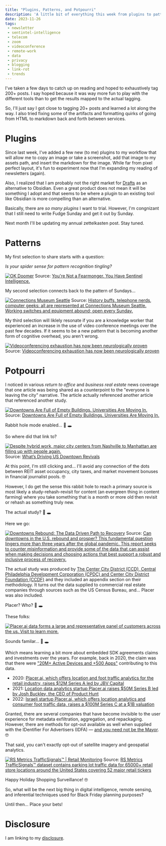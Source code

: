 ```yaml
---
title: "Plugins, Patterns, and Potpourri"
description: 'A little bit of everything this week from plugins to pattern recognition to surveillance intelligence'
date: 2023-11-26
tags:
 - newsletter
 - sentintel-intelligence
 - telecom
 - zoom
 - videoconference
 - remote-work
 - data
 - privacy
 - blogging
 - link-rot
 - trends
---
```


I've taken a few days to catch up on reading and hoped to exhaustively tag 200+ posts. I say hoped because it was way more fun to play with the different tools than to get the results mapped to the actual tagging. 

So, I'll just say I got close to tagging 20+ posts and learned a lot along the way. I also tried fixing some of the artifacts and formatting quirks of going from HTML to markdown back and forth between services.

# Plugins

Since last week, I've added a few new (to me) plugins to my workflow that will allow me to copy an image or take a screenshot, add that image to my assets path, and insert the markdown for the image. While far from pixel perfect layout, it's fun to experiment now that I'm expanding my reading of newsletters (again).

Also, I realized that I am probably not the right market for [Drafts](https://getdrafts.com) as an alternative to Obsidian. Even a great product does not mean it will be something I adopt and that seems to be where a plugin to an existing tool like Obsidian is more compelling than an alternative.

Basically, there are *so many plugins* I want to trial. However, I'm congnizant that I still need to write Fudge Sunday and get it out by Sunday.

Next month I'll be updating my annual zettelkasten post. Stay tuned.

# Patterns

My first selection to share starts with a question:

*Is your spider sense for pattern recognition tingling?*

[![OK Doomer](/assets/images/screenshots/2023-11-26-14-14-29.png)](https://www.okdoomer.io/youre-not-a-fearmonger-you-have-sentinel-intelligence/)
Source: [You're Not a Fearmonger. You Have Sentinel Intelligence.](https://www.okdoomer.io/youre-not-a-fearmonger-you-have-sentinel-intelligence/)

My second selection connects back to the pattern of Sundays...

[![Connections Museum Seattle](/assets/images/screenshots/2023-11-26-14-21-53.png)](https://www.telcomhistory.org/connections-museum-seattle/)
Source: [History buffs, telephone nerds, computer geeks: all are represented at Connections Museum Seattle. Working switches and equipment abound; open every Sunday.](https://www.telcomhistory.org/connections-museum-seattle/)

My third selection will liklely resonate if you are a knowledge worker that experienced an increase in the use of video conference meetings over the past few decades.  If it seems to be a new pattern that is becoming another form of cognitive overhead, you aren't wrong.

[![Videoconferencing exhaustion has now been neurologically proven](/assets/images/screenshots/2023-11-26-14-33-57.png)](https://spectrum.ieee.org/zoom-fatigue)
Source: [Videoconferencing exhaustion has now been neurologically proven](https://spectrum.ieee.org/zoom-fatigue)

# Potpourri

I noticed in various *return to office* and *business real estate* news coverage that one article was being shared as a counterpoint to the "everyone is leaving the city" narrative. The article actually referenced another article that referenced another study.

[![Downtowns Are Full of Empty Buildings. Universities Are Moving In.](/assets/images/screenshots/2023-11-26-14-44-08.png)](https://www.nytimes.com/2023/11/17/arts/design/00johns-hopkins-bloomberg-center-review.html)
Source: [Downtowns Are Full of Empty Buildings. Universities Are Moving In.](https://www.nytimes.com/2023/11/17/arts/design/00johns-hopkins-bloomberg-center-review.html)

Rabbit hole mode enabled... 🐰 🕳️

So where did that link to?

[![Despite hybrid work, major city centers from Nashville to Manhattan are filling up with people again.](/assets/images/screenshots/2023-11-26-14-47-54.png)](https://www.bloomberg.com/news/articles/2023-10-31/despite-remote-work-downtown-nashville-is-thriving-for-residents-and-visitors)
Source: [What’s Driving US Downtown Revivals](https://www.bloomberg.com/news/articles/2023-10-31/despite-remote-work-downtown-nashville-is-thriving-for-residents-and-visitors)

At this point, I'm still clicking and... I'll avoid any connection of the dots between REIT asset occupancy, city taxes, and market movement bonuses in financial journalist pools. 🤓

However, I do get the sense this rabbit hole to reach a primary source is most likely a study-rehash-revisit for content (an evergreen thing in content farming) where you take something that is a month or more old then revisit or rehash as something truly new.

The actual study? 🐰 🕳️

Here we go:

[![Downtowns Rebound: The Data Driven Path to Recovery](/assets/images/screenshots/2023-11-26-14-57-43.png)](https://www.centercityphila.org/research-reports/downtowns-rebound-report-2023)
Source: [Can downtowns in the U.S. rebound and prosper? This fundamental question lingers more than three years after the global pandemic. This report seeks to counter misinformation and provide some of the data that can assist when making decisions and choosing actions that best support a robust and inclusive process of recovery.](https://www.centercityphila.org/research-reports/downtowns-rebound-report-2023)

The actual study was produced by [The Center City District (CCD), Central Philadelphia Development Corporation (CPDC) and Center City District Foundation (CCDF)](https://www.centercityphila.org/) and they included an appendix section on their methodology. It turns out the data supplied to commercial real estate companies through sources such as the US Census Bureau, and... Placer was also included.

Placer? Who? 🐰 🕳️

These folks:

[![Placer.ai data forms a large and representative panel of customers across the us. Visit to learn more.](/assets/images/screenshots/2023-11-26-15-01-15.png)](https://www.placer.ai/resources/our-data)

Sounds familar... 🐰 🕳️

Which means learning a bit more about embedded SDK agreements claims and investments over the years. For example, back in 2020, the claim was that there were ["20M+ Active Devices and +500 Apps"](https://web.archive.org/web/20200130083911/https://www.placer.ai/resources/our-data/) contributing to this data.

- 2020: [Placer.ai, which offers location and foot traffic analytics for the retail industry, raises $12M Series A led by JBV Capital](https://www.techmeme.com/200122/p3#a200122p3)
- 2021: [Location data analytics startup Placer.ai raises $50M Series B led by Josh Buckley, the CEO of Product Hunt](https://www.techmeme.com/210427/p10#a210427p10)
- 2022: [Israeli startup Placer.ai, which offers location analytics and consumer foot traffic data, raises a $100M Series C at a $1B valuation](https://www.techmeme.com/220112/p15#a220112p15)

Granted, there are several companies that have become invisible to the user experience for metadata exfiltration, aggregation, and repackaging. However, there are methods for opt-out available as well when supplied with the IDentifier For Advertisers (IDFA) — [and you need not be the Mayor](https://foursquare.com/data-requests/). 🤓

That said, you can't exactly opt-out of satellite imagery and geospatial analytics.

[![RS Metrics TrafficSignals™ | Retail Monitoring](/assets/images/screenshots/2023-11-26-15-08-06.png)]()
Source: [RS Metrics TrafficSignals™ dataset contains parking lot traffic data for 65000+ retail store locations around the United States covering 52 major retail tickers](https://learn.rsmetrics.com/trafficsignals/retail/monitoring/special/offer)

Happy Holiday Shopping Surveillance! 🤓

So, what will be the next big thing in digital intelligence, remote sensing, and inferential techniques used for Black Friday planning purposes?

Until then… Place your bets!

# Disclosure

I am linking to my [disclosure](https://jaycuthrell.com/disclosure/).
